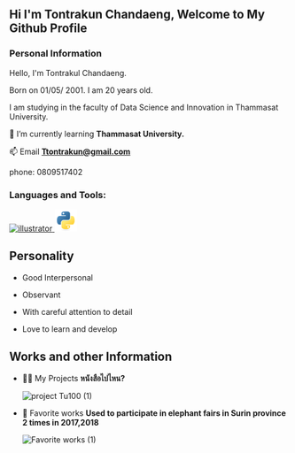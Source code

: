 ## Hi I'm Tontrakun Chandaeng, Welcome to My Github Profile 

### Personal Information
Hello, I'm Tontrakul Chandaeng.

Born on 01/05/ 2001.  I am 20 years old.

I am studying in the faculty of  Data Science and Innovation in Thammasat University.

🌱 I’m currently learning **Thammasat University.**

📫 Email **Ttontrakun@gmail.com**

 phone: 0809517402

<h3 align="left">Languages and Tools:</h3>
<p align="left"> <a href="https://www.adobe.com/in/products/illustrator.html" target="_blank" rel="noreferrer"> <img src="https://www.vectorlogo.zone/logos/adobe_illustrator/adobe_illustrator-icon.svg" alt="illustrator" width="40" height="40"/> </a> <a href="https://www.python.org" target="_blank" rel="noreferrer"> <img src="https://raw.githubusercontent.com/devicons/devicon/master/icons/python/python-original.svg" alt="python" width="40" height="40"/> </a> </p>


## Personality
- Good Interpersonal

- Observant

- With careful attention to detail

- Love to learn and develop

## Works and other Information</h1>

- 👨‍💻 My Projects **หนังสือไปไหน?** 

     ![project Tu100 (1)](https://user-images.githubusercontent.com/93764124/143539104-6ae3cc4b-596d-4fae-8267-583e0f948aa9.png)


- 👯 Favorite works **Used to participate in elephant fairs in Surin province 2 times in 2017,2018**

     ![Favorite works (1)](https://user-images.githubusercontent.com/93764124/143538766-4a9d181d-bb33-44bc-8e91-7988cdb619c8.jpg)
     

